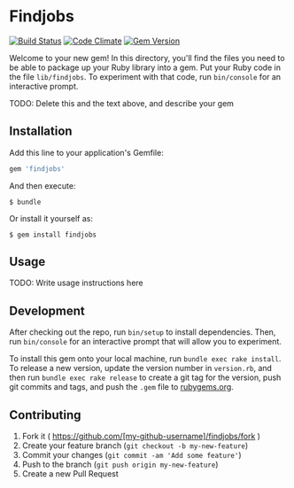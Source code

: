 # Findjobs

[![Build Status](https://travis-ci.org/atipugin/findjobs.svg)](https://travis-ci.org/atipugin/findjobs)
[![Code Climate](https://codeclimate.com/github/atipugin/findjobs/badges/gpa.svg)](https://codeclimate.com/github/atipugin/findjobs)
[![Gem Version](https://badge.fury.io/rb/findjobs.svg)](http://badge.fury.io/rb/findjobs)

Welcome to your new gem! In this directory, you'll find the files you need to be able to package up your Ruby library into a gem. Put your Ruby code in the file `lib/findjobs`. To experiment with that code, run `bin/console` for an interactive prompt.

TODO: Delete this and the text above, and describe your gem

## Installation

Add this line to your application's Gemfile:

```ruby
gem 'findjobs'
```

And then execute:

    $ bundle

Or install it yourself as:

    $ gem install findjobs

## Usage

TODO: Write usage instructions here

## Development

After checking out the repo, run `bin/setup` to install dependencies. Then, run `bin/console` for an interactive prompt that will allow you to experiment.

To install this gem onto your local machine, run `bundle exec rake install`. To release a new version, update the version number in `version.rb`, and then run `bundle exec rake release` to create a git tag for the version, push git commits and tags, and push the `.gem` file to [rubygems.org](https://rubygems.org).

## Contributing

1. Fork it ( https://github.com/[my-github-username]/findjobs/fork )
2. Create your feature branch (`git checkout -b my-new-feature`)
3. Commit your changes (`git commit -am 'Add some feature'`)
4. Push to the branch (`git push origin my-new-feature`)
5. Create a new Pull Request

